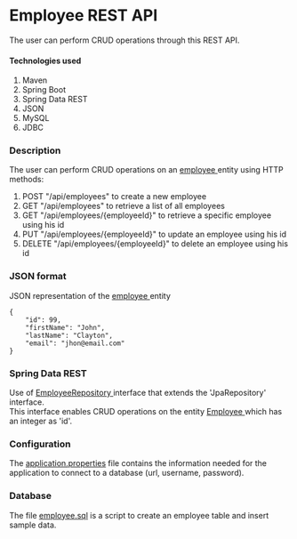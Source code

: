 #  Employee REST API

The user can perform CRUD operations through this REST API.

#### Technologies used

1. Maven
2. Spring Boot
3. Spring Data REST
4. JSON
5. MySQL
6. JDBC

### Description

The user can perform CRUD operations on an 
<a href="src/main/java/com/spencer/forrest/employeerestapi/entity/Employee.java">
employee
</a> entity using HTTP methods:
1. POST "/api/employees" to create a new employee 
2. GET "/api/employees" to retrieve a list of all employees
3. GET "/api/employees/{employeeId}" to retrieve a specific employee using his id
4. PUT "/api/employees/{employeeId}" to update an employee using his id
5. DELETE "/api/employees/{employeeId}" to delete an employee using his id

### JSON format

JSON representation of the 
<a href="src/main/java/com/spencer/forrest/employeerestapi/entity/Employee.java">
employee
</a> entity
```
{
    "id": 99,
    "firstName": "John",
    "lastName": "Clayton",
    "email": "jhon@email.com"
}
```

### Spring Data REST

Use of 
<a href="src/main/java/com/spencer/forrest/employeerestapi/repository/EmployeeRepository.java">
EmployeeRepository
</a> interface that extends the 'JpaRepository' interface.<br/>
This interface enables CRUD operations on the entity 
<a href="src/main/java/com/spencer/forrest/employeerestapi/entity/Employee.java">
Employee
</a> which has an integer as 'id'.

### Configuration

The <a href="src/main/resources/application.properties">application.properties</a> file contains the information needed 
for the application to connect to a database (url, username, password).

### Database

The file <a href="sql/employee.sql">employee.sql<a/> is a script to create an employee table and insert sample data.




